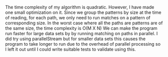 The time complexity of my algorithm is quadratic. However, I have made one small optimization on it. Since we group the patterns by size at the time of reading, for each path, we only need to run matches on a pattern of corresponding size. In the worst case where all the paths are patterns are of the same size, the time complexity is O(M X N)
We can make the program run faster for large data sets by by running matching on paths in parallel. I did try using parallelStream but for smaller data sets this causes the program to take longer to run due to the overhead of parallel processing so I left it out until I could write suitable tests to validate using this.
